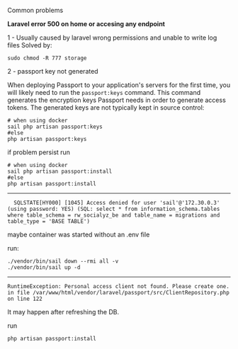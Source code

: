 

Common problems

**Laravel error 500 on home or accesing any endpoint**

1 - Usually caused by laravel wrong permissions and unable to write log files
Solved by:

```
sudo chmod -R 777 storage
```



2 - passport key not generated

When deploying Passport to your application's servers for the first time, you will likely need to run the `passport:keys` command. This command generates the encryption keys Passport needs in order to generate access tokens. The generated keys are not typically kept in source control:

```
# when using docker
sail php artisan passport:keys
#else 
php artisan passport:keys
```


if problem persist run 

```
# when using docker
sail php artisan passport:install
#else 
php artisan passport:install
```



------------------------------
```
  SQLSTATE[HY000] [1045] Access denied for user 'sail'@'172.30.0.3' (using password: YES) (SQL: select * from information_schema.tables where table_schema = rw_socialyz_be and table_name = migrations and table_type = 'BASE TABLE')
```

maybe container was started without an .env file

run:
```
./vendor/bin/sail down --rmi all -v
./vendor/bin/sail up -d
```
------------------------

```
RuntimeException: Personal access client not found. Please create one. in file /var/www/html/vendor/laravel/passport/src/ClientRepository.php on line 122
````

It may happen after refreshing the  DB.

run 
```
php artisan passport:install
```





